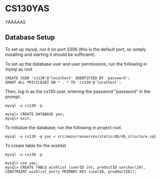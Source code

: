 # CS130YAS
YAAAAAS

## Database Setup
To set up mysql, run it on port 3306 (this is the default port, so simply installing and starting it should be sufficient).


To set up the database user and user permissions, run the following in mysql as root
``` 
CREATE USER 'cs130'@'localhost' IDENTIFIED BY 'password';
GRANT ALL PRIVILEGES ON * . * TO 'cs130'@'localhost';
```

Then, log in as the cs130 user, entering the password "password" in the prompt.
```
mysql -u cs130 -p

mysql> CREATE DATABASE yas;
mysql> exit;
```

To initialize the database, run the following in project root.
```
mysql -u cs130 -p yas < src/main/resources/static/db/db_structure.sql
```

To create table for the wishlist
```
mysql -u cs130 -p

mysql> use yas;
mysql> CREATE TABLE wishlist (userID int, productID varchar(20), CONSTRAINT wishlist_entry PRIMARY KEY (userID, prodductID));
```
